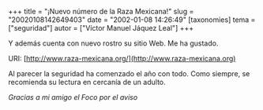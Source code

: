 +++
title = "¡Nuevo número de la Raza Mexicana!"
slug = "20020108142649403"
date = "2002-01-08 14:26:49"
[taxonomies]
tema = ["seguridad"]
autor = ["Víctor Manuel Jáquez Leal"]
+++

Y además cuenta con nuevo rostro su sitio Web. Me ha gustado.

URI: [http://www.raza-mexicana.org/](http://www.raza-mexicana.org)

Al parecer la seguridad ha comenzado el año con todo. Como siempre, se
recomienda su lectura en cercanía de un adulto.

*Gracias a mi amigo el Foco por el aviso*

